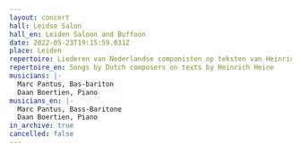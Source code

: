 ```yaml
---
layout: concert
hall: Leidse Salon
hall_en: Leiden Saloon and Buffoon
date: 2022-05-23T19:15:59.031Z
place: Leiden
repertoire: Liederen van Nederlandse componisten op teksten van Heinrich Heine
repertoire_en: Songs by Dutch composers on texts by Heinrich Heine
musicians: |-
  Marc Pantus, Bas-bariton
  Daan Boertien, Piano
musicians_en: |-
  Marc Pantus, Bass-Baritone
  Daan Boertien, Piano
in_archive: true
cancelled: false
---
```

